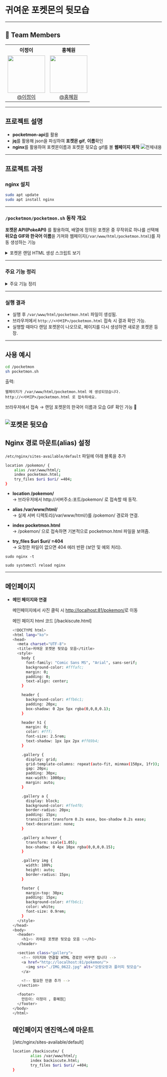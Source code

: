 # 귀여운 포켓몬의 뒷모습

---

## 👥 Team Members
<table>
  <tr>
    <th>이정이</th>
    <th>홍혜원</th>
  </tr>
  <tr>
    <td align="center">
      <img src="https://github.com/2jeong2.png" width="120" /><br/>
      <a href="https://github.com/2jeong2">@이정이</a>
    </td>
    <td align="center">
      <img src="https://github.com/hyewon8245.png" width="120" /><br/>
      <a href="https://github.com/hyewon8245">@홍혜원</a>
    </td>
  </tr>
</table>

---

## **프로젝트 설명**

- **pocketmon-api**를 활용
- **jq**를 활용해 json을 파싱하여 **포켓몬 gif**, **이름**확인
- **nginx**를 활용하여 포켓몬이름과 포켓몬 뒷모습 gif를 볼 **웹페이지 제작**
![전체내용](최종완성.gif)

---

## **프로젝트 과정**

### nginx 설치

```bash
sudo apt update
sudo apt install nginx
```
---

### `/pocketmon/pocketmon.sh` 동작 개요

**포켓몬 API(PokeAPI)** 를 활용하여,
배열에 정의된 포켓몬 중 무작위로 하나를 선택해 **뒤모습 GIF와 한국어 이름**을 가져와 웹페이지(`/var/www/html/pocketmon.html`)를 자동 생성하는 기능
<details>
<summary>포켓몬 랜덤 HTML 생성 스크립트 보기</summary>
  
```bash
#!/bin/bash

# 의존성 체크 curl과 jq가 깔려있는지 확인
for bin in curl jq; do
  command -v "$bin" >/dev/null 2>&1 || { echo "ERROR: $bin not found"; exit 1; }
done

# 포켓몬 배열(좋아하는 포켓몬 20마리)
POKEMONS=("chansey" "meowth" "lucario" "shinx" "pikachu" "magikarp" "gyarados" "turtwig" "oshawott" "farfetchd" "Pichu" "Munchlax" "Pachirisu" "Metapod" "Slowpoke" "Exeggutor" "Dratini" "Mewtwo" "Mew" "Rowlet")


# 배열 길이
LEN=${#POKEMONS[@]}

# 랜덤 인덱스 선택 
IDX=$((RANDOM % LEN))
POKEMON=${POKEMONS[$IDX]}

# API 호출해서 해당 포켓몬의 gif URL 가져오기
# API는 포켓몬에 관련된 데이터를 저장한 내용으로 jq로 파싱하여 뒷모습 gif파일을 가져오도록 만듦
URL=$(curl -s https://pokeapi.co/api/v2/pokemon/$POKEMON \
  | jq -r '.sprites.versions."generation-v"."black-white".animated.back_default')
# species URL 이름을 추출할때 여러 언어들의 이름 정보들을 가진 api 추출
SPECIES_URL=$(curl -s https://pokeapi.co/api/v2/pokemon/$POKEMON | jq -r '.species.url')

# 여러 언어 이름 중 한국어 이름 추출
KOR_NAME=$(curl -s $SPECIES_URL | jq -r '.names[] | select(.language.name=="ko") | .name')


# HTML 파일 생성
OUTFILE="/var/www/html/pocketmon.html"

cat <<EOF > $OUTFILE
<!DOCTYPE html>
<html lang="ko">
  <head>
    <meta charset="utf-8" />
    <meta name="viewport" content="width=device-width,initial-scale=1" />
    <title>$POKEMON Sprite</title>
    <style>
      body { font-family: system-ui, -apple-system, Segoe UI, Roboto, sans-serif; margin: 40px; }
    .card { max-width: 560px; border: 1px solid #ddd; border-radius: 12px; padding: 24px; box-shadow: 0 4px 12px rgba(0,0,0,.06); }
    h1 { margin: 0 0 12px; font-size: 28px; }
    .sub { color: #666; margin-bottom: 20px; }
    .imgbox { display: flex; align-items: center; justify-content: center; min-height: 200px; background: #fafafa; border-radius: 10px; }
    .note { margin-top: 16px; color: #999; font-size: 14px; }
  </style>
  </head>
<body>
  <div class="card">
    <h1>$KOR_NAME</h1>
    <div class="sub">뒷모습 귀엽지
    <div class="imgbox">
     <img src="$URL" alt="$POKEMON">
    </div>
    <div class="note">데이터 출처: <a href="$URL" target="_blank" rel="noreferrer">PokeAPI</a></div>
  </div>
</body>
</html>
EOF

echo "웹페이지가 $OUTFILE 에 생성되었습니다."
echo "http://<서버IP>/pocketmon.html 로 접속하세요."

```
</details>


---

### 주요 기능 정리

<details>
<summary>주요 기능 정리</summary>

### 1. 의존성 체크

```bash
for bin in curl jq; do
  command -v "$bin" >/dev/null 2>&1 || { echo "ERROR: $bin not found"; exit 1; }
done
```

* `curl`, `jq` 명령어가 설치되어 있는지 확인.
* 없으면 에러 메시지 출력 후 종료.

---

### 2. 포켓몬 배열 준비

```bash
POKEMONS=("chansey" "meowth" "lucario" ... "Rowlet")
```

* 좋아하는 포켓몬 20마리 목록 정의.
* `RANDOM` 값을 이용해 무작위 포켓몬을 선택.

---

### 3. API 호출

```bash
URL=$(curl -s https://pokeapi.co/api/v2/pokemon/$POKEMON \
  | jq -r '.sprites.versions."generation-v"."black-white".animated.back_default')
```

* `pokeapi.co`에서 선택된 포켓몬의 **뒤모습 애니메이션 GIF URL**을 가져옴.

```bash
SPECIES_URL=$(curl -s https://pokeapi.co/api/v2/pokemon/$POKEMON | jq -r '.species.url')
KOR_NAME=$(curl -s $SPECIES_URL | jq -r '.names[] | select(.language.name=="ko") | .name')
```

* Species API를 추가로 호출해 **여러 언어 이름 중 한국어 이름**을 추출.

---

### 4. HTML 파일 생성

```bash
OUTFILE="/var/www/html/pocketmon.html"
cat <<EOF > $OUTFILE
... (HTML 구조) ...
EOF
```

* HTML 카드 형태의 페이지를 생성.
* `<h1>` 태그에는 포켓몬의 **한글 이름** 출력.
* `<img>` 태그에는 포켓몬 **뒤모습 GIF** 삽입.
* 하단에 데이터 출처(PokeAPI) 표기.

---
</details>

--- 
### 실행 결과

* 실행 후 `/var/www/html/pocketmon.html` 파일이 생성됨.
* 브라우저에서 `http://<서버IP>/pocketmon.html` 접속 시 결과 확인 가능.
* 실행할 때마다 랜덤 포켓몬이 나오므로, 페이지를 다시 생성하면 새로운 포켓몬 등장.

--- 

## 사용 예시

```bash
cd /pocketmon
sh pocketmon.sh
```

출력:

```
웹페이지가 /var/www/html/pocketmon.html 에 생성되었습니다.
http://<서버IP>/pocketmon.html 로 접속하세요.
```
브라우저에서 접속 → 랜덤 포켓몬의 한국어 이름과 모습 GIF 확인 가능 🎉

![포켓몬 뒷모습](파오리_고화질2.gif)
---

## Nginx 경로 마운트(alias) 설정


`/etc/nginx/sites-available/default` 파일에 아래 블록을 추가 

```bash
location /pokemon/ {
	alias /var/www/html/;
	index pocketmon.html;
	try_files $uri $uri/ =404; 
}
```
- **location /pokemon/**  
→ 브라우저에서 http://서버주소:포트/pokemon/ 로 접속할 때 동작.

- **alias /var/www/html/**  
→ 실제 서버 디렉토리(/var/www/html/)를 /pokemon/ 경로와 연결.

- **index pocketmon.html**  
→ /pokemon/ 으로 접속하면 기본적으로 pocketmon.html 파일을 보여줌.

- **try_files $uri $uri/ =404**  
→ 요청한 파일이 없으면 404 에러 반환 (보안 및 예외 처리).


`sudo nginx -t`

`sudo systemctl reload nginx`

---
## 메인페이지



- **메인 페이지와 연결**
    
    메인페이지에서 사진 클릭 시 [http://localhost:81/pokemon/](http://localhost:81/pokemon/)로 이동
    
    메인 페이지 html 코드 [/backiscute.html]
    
    ```bash
    <!DOCTYPE html>
    <html lang="ko">
    <head>
      <meta charset="UTF-8">
      <title>귀여운 포켓몬 뒷모습 모음</title>
      <style>
        body {
          font-family: "Comic Sans MS", "Arial", sans-serif;
          background-color: #fffafc;
          margin: 0;
          padding: 0;
          text-align: center;
        }
    
        header {
          background-color: #ffb6c1;
          padding: 20px;
          box-shadow: 0 2px 5px rgba(0,0,0,0.1);
        }
    
        header h1 {
          margin: 0;
          color: #fff;
          font-size: 2.5rem;
          text-shadow: 1px 1px 2px #ff69b4;
        }
    
        .gallery {
          display: grid;
          grid-template-columns: repeat(auto-fit, minmax(150px, 1fr));
          gap: 20px;
          padding: 30px;
          max-width: 1000px;
          margin: auto;
        }
    
        .gallery a {
          display: block;
          background-color: #ffe4f0;
          border-radius: 20px;
          padding: 15px;
          transition: transform 0.2s ease, box-shadow 0.2s ease;
          text-decoration: none;
        }
    
        .gallery a:hover {
          transform: scale(1.05);
          box-shadow: 0 4px 10px rgba(0,0,0,0.15);
        }
    
        .gallery img {
          width: 100%;
          height: auto;
          border-radius: 15px;
        }
    
        footer {
          margin-top: 30px;
          padding: 15px;
          background-color: #ffb6c1;
          color: white;
          font-size: 0.9rem;
        }
      </style>
    </head>
    <body>
      <header>
        <h1>✨ 귀여운 포켓몬 뒷모습 모음 ✨</h1>
      </header>
    
      <section class="gallery">
        <!-- 이미지와 연결할 HTML 경로만 바꾸면 됩니다 -->
        <a href="http://localhost:81/pokemon/">
          <img src="./IMG_0622.jpg" alt="오랑오랑과 플러피 뒷모습">
        </a>
        
        <!-- 필요한 만큼 추가 -->
      </section>
    
      <footer>
        만든이: 이정이 , 홍혜원🐾
      </footer>
    </body>
    </html>
    ```
    
    ## 메인페이지 엔진엑스에 마운트
    
    [/etc/nginx/sites-available/default]
    
    ```bash
    location /backiscute/ {
            alias /var/www/html/;
            index backiscute.html;
            try_files $uri $uri/ =404;
    }
    ```

    

